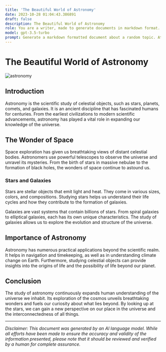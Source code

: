 ```yaml
---
title: 'The Beautiful World of Astronomy'
date: 2023-10-28 01:04:43.386891
draft: false
description: The Beautiful World of Astronomy
role: You are a writer, made to generate documents in markdown format. It is very important that all of the documents you generate are in valid markdown format.
model: gpt-3.5-turbo
prompt: Generate a markdown formatted document about a random topic. At the bottom, include a disclaimer explaining that the document was generated by you. The first line of the document should be the title. Make sure that the entire document is in proper markdown format, using a mix of various tags to make the document visually appealing.
---
```


# The Beautiful World of Astronomy

![astronomy](https://images.unsplash.com/photo-1517942098121-6b9b6b818b2e?ixlib=rb-1.2.1&auto=format&fit=crop&w=1650&q=80)

## Introduction

Astronomy is the scientific study of celestial objects, such as stars, planets, comets, and galaxies. It is an ancient discipline that has fascinated humans for centuries. From the earliest civilizations to modern scientific advancements, astronomy has played a vital role in expanding our knowledge of the universe.

## The Wonder of Space

Space exploration has given us breathtaking views of distant celestial bodies. Astronomers use powerful telescopes to observe the universe and unravel its mysteries. From the birth of stars in massive nebulae to the formation of black holes, the wonders of space continue to astound us.

### Stars and Galaxies

Stars are stellar objects that emit light and heat. They come in various sizes, colors, and compositions. Studying stars helps us understand their life cycles and how they contribute to the formation of galaxies.

Galaxies are vast systems that contain billions of stars. From spiral galaxies to elliptical galaxies, each has its own unique characteristics. The study of galaxies allows us to explore the evolution and structure of the universe.

## Importance of Astronomy

Astronomy has numerous practical applications beyond the scientific realm. It helps in navigation and timekeeping, as well as in understanding climate change on Earth. Furthermore, studying celestial objects can provide insights into the origins of life and the possibility of life beyond our planet.

## Conclusion

The study of astronomy continuously expands human understanding of the universe we inhabit. Its exploration of the cosmos unveils breathtaking wonders and fuels our curiosity about what lies beyond. By looking up at the stars, we can gain a new perspective on our place in the universe and the interconnectedness of all things.

---

*Disclaimer: This document was generated by an AI language model. While all efforts have been made to ensure the accuracy and validity of the information presented, please note that it should be reviewed and verified by a human for complete assurance.*